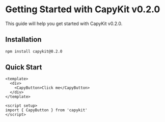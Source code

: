# Getting Started with CapyKit v0.2.0

This guide will help you get started with CapyKit v0.2.0.

## Installation

```bash
npm install capykit@0.2.0
```

## Quick Start

```vue
<template>
  <div>
    <CapyButton>Click me</CapyButton>
  </div>
</template>

<script setup>
import { CapyButton } from 'capykit'
</script>
```